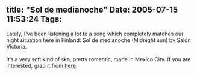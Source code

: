 title: "Sol de medianoche"
Date: 2005-07-15 11:53:24
Tags: 
---
Lately, I&#8217;ve been listening a lot to a song which completely matches
our night situation here in Finland: Sol de medianoche (Midnight sun)
by Salón Victoria.<br/><br/>
It&#8217;s a very soft kind of ska, pretty romantic, made in Mexico City. If you are interested, grab it from <a href="http://xrl.us/grjb" target="_blank">here</a>.<br/><br/><br/>
